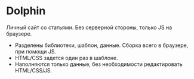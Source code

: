 # Dolphin
Личный сайт со статьями. Без серверной стороны, только JS на браузере. 
- Разделены библиотеки, шаблон, данные. Сборка всего в браузере, при помощи JS. 
- HTML/CSS задется один раз в шаблоне.
- Наполняются только данные, без необходимости редактировать HTML/CSS/JS.
